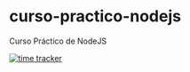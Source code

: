 # curso-practico-nodejs

Curso Práctico de NodeJS

[![time tracker](https://wakatime.com/badge/github/resparzasoto/curso-practico-nodejs.svg)](https://wakatime.com/badge/github/resparzasoto/curso-practico-nodejs)
